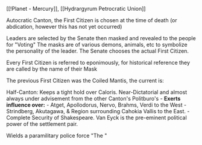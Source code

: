 [[!Planet - Mercury]], [[Hydrargyrum Petrocratic Union]]

Autocratic Canton, the First Citizen is chosen at the time of death (or abdication, however this has not yet occurred)

Leaders are selected  by the Senate then masked and revealed to the people for "Voting" The masks are of various demons, animals, etc to symbolize the personality of the leader. The Senate chooses the actual First Citizen.

Every First Citizen is referred to eponimously, for historical reference they are called by the name of their Mask

The previous First Citizen was the Coiled Mantis, the current is:

Half-Canton: Keeps a tight hold over Caloris. Near-Dictatorial and almost always under advisement from the other Canton's Politburo's 
	- **Exerts influence over:**
	- Atget, Apollodorus, Nervo, Brahms, Verdi to the West
	- Strindberg, Akutagawa, & Region surrounding Cahokia Vallis to the East.
	- Complete Security of Shakespeare. Van Eyck is the pre-eminent political power of the settlement pair.


Wields a paramilitary police force "The "